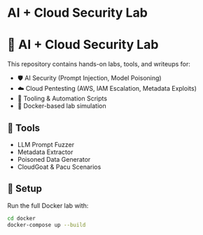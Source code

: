# AI + Cloud Security Lab
# 🧠 AI + Cloud Security Lab

This repository contains hands-on labs, tools, and writeups for:

- 🛡️ AI Security (Prompt Injection, Model Poisoning)
- ☁️ Cloud Pentesting (AWS, IAM Escalation, Metadata Exploits)
- 🧰 Tooling & Automation Scripts
- 🐳 Docker-based lab simulation

## 🔧 Tools
- LLM Prompt Fuzzer
- Metadata Extractor
- Poisoned Data Generator
- CloudGoat & Pacu Scenarios

## 🚀 Setup
Run the full Docker lab with:
```bash
cd docker
docker-compose up --build
